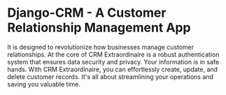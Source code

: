 # Django-CRM - A Customer Relationship Management App
It is designed to revolutionize how businesses manage customer relationships.
At the core of CRM Extraordinaire is a robust authentication system that ensures data security and privacy. Your information is in safe hands.
With CRM Extraordinaire, you can effortlessly create, update, and delete customer records. It's all about streamlining your operations and saving you valuable time.
